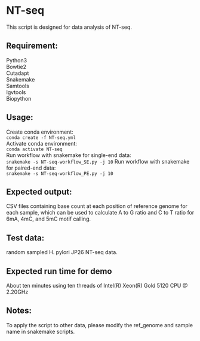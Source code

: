 # NT-seq
This script is designed for data analysis of NT-seq.

## Requirement: 
Python3 \
Bowtie2 \
Cutadapt \
Snakemake \
Samtools \
Igvtools \
Biopython

## Usage: 
Create conda environment:\
`conda create -f NT-seq.yml`\
Activate conda environment:\
`conda activate NT-seq`\
Run workflow with snakemake for single-end data:\
`snakemake -s NT-seq-workflow_SE.py -j 10`
Run workflow with snakemake for paired-end data:\
`snakemake -s NT-seq-workflow_PE.py -j 10`

## Expected output: 
CSV files containing base count at each position of reference genome for each sample, which can be used to calculate A to G ratio and C to T ratio for 6mA, 4mC, and 5mC motif calling.

## Test data: 
random sampled H. pylori JP26 NT-seq data.

## Expected run time for demo
About ten minutes using ten threads of Intel(R) Xeon(R) Gold 5120 CPU @ 2.20GHz

## Notes: 
To apply the script to other data, please modify the ref_genome and sample name in snakemake scripts.
